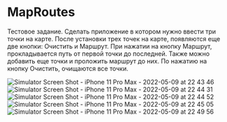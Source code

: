 # MapRoutes

Тестовое задание.
Сделать приложение в котором нужно ввести три точки на карте. После установки трех точек на карте, появляются еще две кнопки: Очистить и Маршрут.
При нажатии на кнопку Маршрут, прокладывается путь от первой точки до последней. Также можно добавить еще точки и проложить маршрут до них.
По нажатию на кнопку Очистить, очищаются все точки.

![Simulator Screen Shot - iPhone 11 Pro Max - 2022-05-09 at 22 43 46](https://user-images.githubusercontent.com/101284761/167467947-2addb9be-27ff-41da-acbe-43ccde605d57.png)
![Simulator Screen Shot - iPhone 11 Pro Max - 2022-05-09 at 22 44 31](https://user-images.githubusercontent.com/101284761/167467949-fce799ba-397a-4fb3-a735-3415d00b7b51.png)
![Simulator Screen Shot - iPhone 11 Pro Max - 2022-05-09 at 22 44 52](https://user-images.githubusercontent.com/101284761/167467950-4df54967-9219-40ff-94f5-44abb7e48916.png)
![Simulator Screen Shot - iPhone 11 Pro Max - 2022-05-09 at 22 45 05](https://user-images.githubusercontent.com/101284761/167467961-1620e41e-0321-43b7-92f7-328c43c7ebb6.png)
![Simulator Screen Shot - iPhone 11 Pro Max - 2022-05-09 at 22 49 56](https://user-images.githubusercontent.com/101284761/167468022-8b737dff-9c39-41f6-82e6-31d3118e30d3.png)
